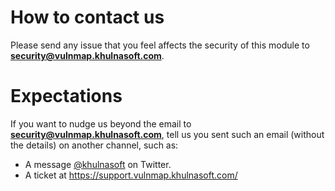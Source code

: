 # How to contact us

Please send any issue that you feel affects the security of this module to
**security@vulnmap.khulnasoft.com**.

# Expectations

If you want to
nudge us beyond the email to **security@vulnmap.khulnasoft.com**, tell us you sent such an email (without the details) on another
channel, such as:

* A message [@khulnasoft](https://twitter.com/khulnasoft) on Twitter.
* A ticket at https://support.vulnmap.khulnasoft.com/
